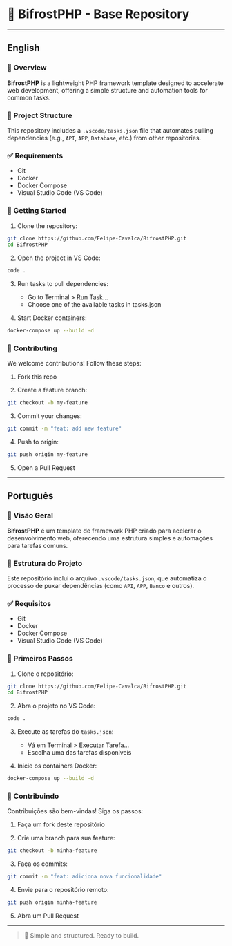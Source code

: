 # 🧱 BifrostPHP - Base Repository

---

## English

### 📌 Overview

**BifrostPHP** is a lightweight PHP framework template designed to accelerate web development, offering a simple structure and automation tools for common tasks.

### 📁 Project Structure

This repository includes a `.vscode/tasks.json` file that automates pulling dependencies (e.g., `API`, `APP`, `Database`, etc.) from other repositories.

### ✅ Requirements

 - Git
 - Docker
 - Docker Compose
 - Visual Studio Code (VS Code)

### 🚀 Getting Started

1. Clone the repository:
```bash
git clone https://github.com/Felipe-Cavalca/BifrostPHP.git
cd BifrostPHP
```

2. Open the project in VS Code:
```bash
code .
```

3. Run tasks to pull dependencies:
    - Go to Terminal > Run Task...
    - Choose one of the available tasks in tasks.json

4. Start Docker containers:
```bash
docker-compose up --build -d
```

### 🤝 Contributing
We welcome contributions! Follow these steps:

1. Fork this repo

2. Create a feature branch:
```bash
git checkout -b my-feature
```

3. Commit your changes:
```bash
git commit -m "feat: add new feature"
```

4. Push to origin:
```bash
git push origin my-feature
```

5. Open a Pull Request

---

## Português

### 📌 Visão Geral

**BifrostPHP** é um template de framework PHP criado para acelerar o desenvolvimento web, oferecendo uma estrutura simples e automações para tarefas comuns.

### 📁 Estrutura do Projeto

Este repositório inclui o arquivo `.vscode/tasks.json`, que automatiza o processo de puxar dependências (como `API`, `APP`, `Banco` e outros).

### ✅ Requisitos

 - Git
 - Docker
 - Docker Compose
 - Visual Studio Code (VS Code)

### 🚀 Primeiros Passos

1. Clone o repositório:
```bash
git clone https://github.com/Felipe-Cavalca/BifrostPHP.git
cd BifrostPHP
```

2. Abra o projeto no VS Code:
```bash
code .
```

3. Execute as tarefas do `tasks.json`:
    - Vá em Terminal > Executar Tarefa...
    - Escolha uma das tarefas disponíveis

4. Inicie os containers Docker:
```bash
docker-compose up --build -d
```

### 🤝 Contribuindo

Contribuições são bem-vindas! Siga os passos:

1. Faça um fork deste repositório

2. Crie uma branch para sua feature:
```bash
git checkout -b minha-feature
```

3. Faça os commits:
```bash
git commit -m "feat: adiciona nova funcionalidade"
```

4. Envie para o repositório remoto:
```bash
git push origin minha-feature
```

5. Abra um Pull Request

---

> 🔧 Simple and structured. Ready to build.
